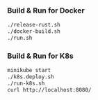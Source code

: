 ### Build & Run for Docker
```bash
./release-rust.sh
./docker-build.sh
./run.sh
```
### Build & Run for K8s
```bash
minikube start
./k8s.deploy.sh
./run-k8s.sh
curl http://localhost:8080/
```
